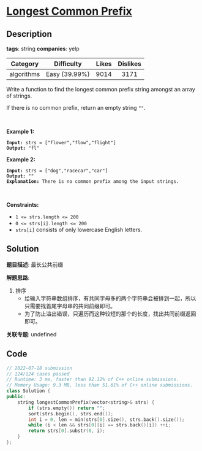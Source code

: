 # [Longest Common Prefix](https://leetcode.com/problems/longest-common-prefix/description/)

## Description

**tags**: string
**companies**: yelp

|  Category  |  Difficulty   | Likes | Dislikes |
| :--------: | :-----------: | :---: | :------: |
| algorithms | Easy (39.99%) | 9014  |   3171   |

<p>Write a function to find the longest common prefix string amongst an array of strings.</p>

<p>If there is no common prefix, return an empty string <code>&quot;&quot;</code>.</p>

<p>&nbsp;</p>
<p><strong>Example 1:</strong></p>

<pre><code><strong>Input:</strong> strs = [&quot;flower&quot;,&quot;flow&quot;,&quot;flight&quot;]
<strong>Output:</strong> &quot;fl&quot;</code></pre>

<p><strong>Example 2:</strong></p>

<pre><code><strong>Input:</strong> strs = [&quot;dog&quot;,&quot;racecar&quot;,&quot;car&quot;]
<strong>Output:</strong> &quot;&quot;
<strong>Explanation:</strong> There is no common prefix among the input strings.</code></pre>

<p>&nbsp;</p>
<p><strong>Constraints:</strong></p>

<ul>
  <li><code>1 &lt;= strs.length &lt;= 200</code></li>
  <li><code>0 &lt;= strs[i].length &lt;= 200</code></li>
  <li><code>strs[i]</code> consists of only lowercase English letters.</li>
</ul>

## Solution

**题目描述**: 最长公共前缀

**解题思路**:

1. 排序
    - 给输入字符串数组排序，有共同字母多的两个字符串会被排到一起，所以只需要找首尾字母串的共同前缀即可。
    - 为了防止溢出错误，只遍历而这种较短的那个的长度，找出共同前缀返回即可。

**关联专题**: undefined

## Code

```cpp
// 2022-07-18 submission
// 124/124 cases passed
// Runtime: 3 ms, faster than 92.12% of C++ online submissions.
// Memory Usage: 9.3 MB, less than 51.61% of C++ online submissions.
class Solution {
public:
    string longestCommonPrefix(vector<string>& strs) {
        if (strs.empty()) return "";
        sort(strs.begin(), strs.end());
        int i = 0, len = min(strs[0].size(), strs.back().size());
        while (i < len && strs[0][i] == strs.back()[i]) ++i;
        return strs[0].substr(0, i);
    }
};
```
